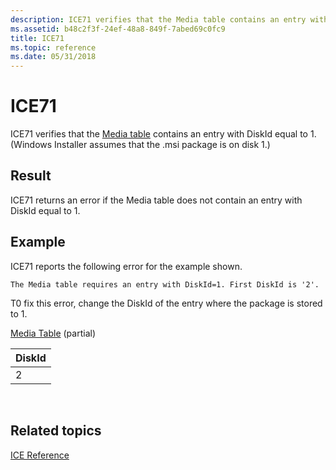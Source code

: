 ```yaml
---
description: ICE71 verifies that the Media table contains an entry with DiskId equal to 1.
ms.assetid: b48c2f3f-24ef-48a8-849f-7abed69c0fc9
title: ICE71
ms.topic: reference
ms.date: 05/31/2018
---
```


# ICE71

ICE71 verifies that the [Media table](media-table.md) contains an entry with DiskId equal to 1. (Windows Installer assumes that the .msi package is on disk 1.)

## Result

ICE71 returns an error if the Media table does not contain an entry with DiskId equal to 1.

## Example

ICE71 reports the following error for the example shown.

``` syntax
The Media table requires an entry with DiskId=1. First DiskId is '2'.
```

T0 fix this error, change the DiskId of the entry where the package is stored to 1.

[Media Table](media-table.md) (partial)



| DiskId |
|--------|
| 2      |



 

## Related topics

<dl> <dt>

[ICE Reference](ice-reference.md)
</dt> </dl>

 

 



